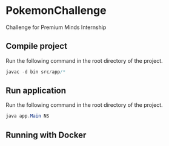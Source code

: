 # PokemonChallenge

Challenge for Premium Minds Internship

## Compile project

Run the following command in the root directory of the project.

```java
javac -d bin src/app/*
```

## Run application

Run the following command in the root directory of the project.

```java
java app.Main NS
```

## Running with Docker
